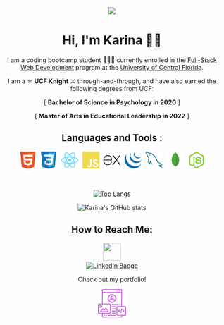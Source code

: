 <div align="center">
<img src="https://img.icons8.com/external-flaticons-lineal-color-flat-icons/64/null/external-developer-web-development-flaticons-lineal-color-flat-icons-5.png"/>
<h1>Hi, I'm Karina 👋🏽</h1>

I am a coding bootcamp student 👩🏽‍💻 currently enrolled in the [Full-Stack Web Development](https://github.com/ucf-coding-boot-camp) program at the [University of Central Florida](https://bootcamp.ce.ucf.edu/coding/). 

I am a ⚜️ <b>UCF Knight</b> ⚔️ through-and-through, and have also earned the following degrees from UCF:

[ <b>Bachelor of Science in Psychology in 2020</b> ] 

[ <b>Master of Arts in Educational Leadership in 2022</b> ]

  
<h2>Languages and Tools :</h2>

  <img src="https://raw.githubusercontent.com/devicons/devicon/1119b9f84c0290e0f0b38982099a2bd027a48bf1/icons/html5/html5-original.svg" title="HTML5" alt="HTML" width="40" height="40"/>&nbsp;
  <img src="https://raw.githubusercontent.com/devicons/devicon/1119b9f84c0290e0f0b38982099a2bd027a48bf1/icons/css3/css3-original.svg"  title="CSS3" alt="CSS" width="40" height="40"/>&nbsp;
  <img src="https://raw.githubusercontent.com/devicons/devicon/1119b9f84c0290e0f0b38982099a2bd027a48bf1/icons/react/react-original.svg" title="React" alt="React" width="40" height="40"/>&nbsp;
  <img src="https://raw.githubusercontent.com/devicons/devicon/1119b9f84c0290e0f0b38982099a2bd027a48bf1/icons/javascript/javascript-plain.svg" title="JavaScript" alt="JavaScript" width="40" height="40"/>&nbsp;
  <img src="https://raw.githubusercontent.com/devicons/devicon/1119b9f84c0290e0f0b38982099a2bd027a48bf1/icons/express/express-original.svg" title="Express" alt="Express" width="40" height="40"/>&nbsp;
  <img src="https://raw.githubusercontent.com/devicons/devicon/1119b9f84c0290e0f0b38982099a2bd027a48bf1/icons/jquery/jquery-original.svg" title="JQuery" alt="JQuery" width="40" height="40"/>&nbsp;
  <img src="https://raw.githubusercontent.com/devicons/devicon/1119b9f84c0290e0f0b38982099a2bd027a48bf1/icons/mysql/mysql-original.svg" title="MySQL"  alt="MySQL" width="40" height="40"/>&nbsp;
  <img src="https://raw.githubusercontent.com/devicons/devicon/1119b9f84c0290e0f0b38982099a2bd027a48bf1/icons/mongodb/mongodb-original.svg" title="MongoDB" alt="MongoDB" width="40" height="40"/>&nbsp;
  <img src="https://raw.githubusercontent.com/devicons/devicon/1119b9f84c0290e0f0b38982099a2bd027a48bf1/icons/nodejs/nodejs-original.svg" title="NodeJS" alt="NodeJS" width="40" height="40"/>

<br>

[![Top Langs](https://github-readme-stats.vercel.app/api/top-langs/?username=kdrummond528&layout=compact&theme=tokyonight)](https://github.com/anuraghazra/github-readme-stats)

![Karina's GitHub stats](https://github-readme-stats.vercel.app/api?username=kdrummond528&theme=tokyonight&show_icons=true)


<h2 >How to Reach Me:</h2>
    
<a href="mailto:k.drummond528@gmail.com">
    <img src="https://img.icons8.com/color/48/null/gmail--v1.png" width="40" height="40"/>
</a>
<br>
<a href="https://www.linkedin.com/in/karinadrummond/">
     <img src="https://img.shields.io/badge/LinkedIn-blue?style=for-the-badge&logo=linkedin&logoColor=white" alt="LinkedIn Badge"/>
</a>

<br>

Check out my portfolio!

<a href="https://kdrummond528.github.io/React-Portfolio/">
    <img src="./portfolio.png" alt="portfolio" title="Portfolio"></img>
</a>

</div>
